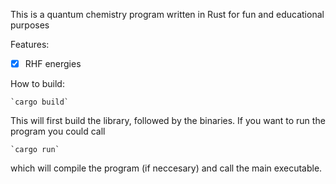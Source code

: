 This is a quantum chemistry program written in Rust for fun and educational purposes

Features:
- [x] RHF energies


How to build:

    `cargo build`

This will first build the library, followed by the binaries. If you want to run the program you could call

    `cargo run`

which will compile the program (if neccesary) and call the main executable.

